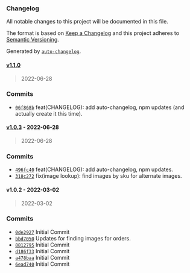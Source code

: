 ### Changelog

All notable changes to this project will be documented in this file.

The format is based on [Keep a Changelog](https://keepachangelog.com/en/1.0.0/)
and this project adheres to [Semantic Versioning](https://semver.org/spec/v2.0.0.html).

Generated by [`auto-changelog`](https://github.com/CookPete/auto-changelog).

#### [v1.1.0](https://github.com/UtahGooner/api-images/compare/v1.0.3...v1.1.0)

> 2022-06-28

### Commits

- [`06f868b`](https://github.com/UtahGooner/api-images/commit/06f868b9b2c214d3995bacb446aa14f2c036c9d0)  feat(CHANGELOG): add auto-changelog, npm updates (and actually create it this time).

#### [v1.0.3](https://github.com/UtahGooner/api-images/compare/v1.0.2...v1.0.3) - 2022-06-28

> 2022-06-28

### Commits

- [`496fc40`](https://github.com/UtahGooner/api-images/commit/496fc405e7b48b8b9b86b40ade0e209d6cd142a4)  feat(CHANGELOG): add auto-changelog, npm updates.
- [`318c272`](https://github.com/UtahGooner/api-images/commit/318c27244dd78285c23bcb8672a700fe442766a2)  fix(image lookup): find images by sku for alternate images.

#### v1.0.2 - 2022-03-02

> 2022-03-02

### Commits

- [`0de2927`](https://github.com/UtahGooner/api-images/commit/0de2927d3d8a3e627407a52d9d76a38ad2eae597)  Initial Commit
- [`bbd7050`](https://github.com/UtahGooner/api-images/commit/bbd7050fd8dd55e53c95ea30f492b293f0c81350)  Updates for finding images for orders.
- [`8812795`](https://github.com/UtahGooner/api-images/commit/881279522865c0c6a5358553610b052701bf4b47)  Initial Commit
- [`d186f33`](https://github.com/UtahGooner/api-images/commit/d186f3398569da77bb68ea835bff13b9a8e6d423)  Initial Commit
- [`a478baa`](https://github.com/UtahGooner/api-images/commit/a478baaf28cf253848d1d3a1ddd70880c34e6492)  Initial Commit
- [`6ead740`](https://github.com/UtahGooner/api-images/commit/6ead740e210c9a4675369f7c8ac051bef52b27a9)  Initial Commit
